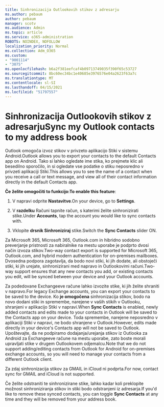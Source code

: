 ```yaml
---
title: Sinhronizacija Outlookovih stikov z adresarju
ms.author: pebaum
author: pebaum
manager: scotv
ms.audience: Admin
ms.topic: article
ms.service: o365-administration
ROBOTS: NOINDEX, NOFOLLOW
localization_priority: Normal
ms.collection: Adm_O365
ms.custom:
- "9001114"
- "3075"
ms.openlocfilehash: b6a2f381eefcaf4b09713749035f390f65c53727
ms.sourcegitcommit: 8bc60ec34bc1e40685e3976576e04a2623f63a7c
ms.translationtype: MT
ms.contentlocale: sl-SI
ms.lasthandoff: 04/15/2021
ms.locfileid: "51797557"
---
```

# <a name="sync-my-outlook-contacts-to-my-address-book"></a><span data-ttu-id="4f03d-102">Sinhronizacija Outlookovih stikov z adresarju</span><span class="sxs-lookup"><span data-stu-id="4f03d-102">Sync my Outlook contacts to my address book</span></span>

<span data-ttu-id="4f03d-103">Outlook omogoča izvoz stikov v privzeto aplikacijo Stiki v sistemu Android.</span><span class="sxs-lookup"><span data-stu-id="4f03d-103">Outlook allows you to export your contacts to the default Contacts app on Android.</span></span> <span data-ttu-id="4f03d-104">Tako si lahko ogledate ime stika, ko prejmete klic ali besedilno sporočilo, in si ogledate vse podatke o stiku neposredno v privzeti aplikaciji Stiki.</span><span class="sxs-lookup"><span data-stu-id="4f03d-104">This allows you to see the name of a contact when you receive a call or text message, and view all of their contact information directly in the default Contacts app.</span></span>
 
<span data-ttu-id="4f03d-105">**Če želite omogočiti to funkcijo:**</span><span class="sxs-lookup"><span data-stu-id="4f03d-105">**To enable this feature**:</span></span>
 
1. <span data-ttu-id="4f03d-106">V napravi odprite **Nastavitve**.</span><span class="sxs-lookup"><span data-stu-id="4f03d-106">On your device, go to **Settings**.</span></span>

2. <span data-ttu-id="4f03d-107">V **razdelku** Računi tapnite račun, s katerimi želite sinhronizirati stike.</span><span class="sxs-lookup"><span data-stu-id="4f03d-107">Under **Accounts**, tap the account you would like to sync contacts with.</span></span>

3. <span data-ttu-id="4f03d-108">Vklopite **drsnik Sinhroniziraj** stike.</span><span class="sxs-lookup"><span data-stu-id="4f03d-108">Switch the **Sync Contacts** slider ON.</span></span>
 
<span data-ttu-id="4f03d-109">Za Microsoft 365, Microsoft 365, Outlook.com in hibridno sodobno preverjanje pristnosti za nabiralnike na mestu uporabe je podprto dvosi način izvoza stikov.</span><span class="sxs-lookup"><span data-stu-id="4f03d-109">Two-way contact export is supported for Microsoft 365, Outlook.com, and hybrid modern authentication for on-premises mailboxes.</span></span> <span data-ttu-id="4f03d-110">Dvosedna podpora zagotavlja, da bodo novi stiki, ki jih dodate, ali obstoječi stiki, ki jih urejate, sinhronizirani med napravo in Outlookovimi računi.</span><span class="sxs-lookup"><span data-stu-id="4f03d-110">Two-way support ensures that any new contacts you add, or existing contacts you edit, will be synced between your device and your Outlook accounts.</span></span>
 
<span data-ttu-id="4f03d-111">Za podedovane Exchangeeve račune lahko izvozite stike, ki jih želite shraniti v napravo.</span><span class="sxs-lookup"><span data-stu-id="4f03d-111">For legacy Exchange accounts, you can export your contacts to be saved to the device.</span></span> <span data-ttu-id="4f03d-112">Ko **je omogočena** sinhronizacija stikov, bodo na novo dodani stiki in spremembe, narejene v vaših stikih v Outlooku, shranjeni v aplikacijo Stiki v napravi.</span><span class="sxs-lookup"><span data-stu-id="4f03d-112">When **Sync Contacts** is enabled, newly added contacts and edits made to your contacts in Outlook will be saved to the Contacts app on your device.</span></span> <span data-ttu-id="4f03d-113">Toda spremembe, narejene neposredno v aplikaciji Stiki v napravi, ne bodo shranjene v Outlook.</span><span class="sxs-lookup"><span data-stu-id="4f03d-113">However, edits made directly in your device's Contacts app will not be saved to Outlook.</span></span> <span data-ttu-id="4f03d-114">Upoštevajte, da ne podpiramo dodajanja/urejanja stikov iz Outlooka za Android za Exchangeeve račune na mestu uporabe, zato boste morali upravljati stike v drugem Outlookovem odjemalcu.</span><span class="sxs-lookup"><span data-stu-id="4f03d-114">Note that we do not support adding/editing contacts from Outlook for Android for on-premises exchange accounts, so you will need to manage your contacts from a different Outlook client.</span></span>
 
<span data-ttu-id="4f03d-115">Za zdaj sinhronizacija stikov za GMAIL in iCloud ni podprta.</span><span class="sxs-lookup"><span data-stu-id="4f03d-115">For now, contact sync for GMAIL and iCloud is not supported.</span></span>
 
<span data-ttu-id="4f03d-116">Če želite odstraniti te sinhronizirane stike, lahko  kadar koli preklopite možnost sinhroniziranja stikov in stiki bodo odstranjeni iz adresarja.</span><span class="sxs-lookup"><span data-stu-id="4f03d-116">If you'd like to remove these synced contacts, you can toggle **Sync Contacts** at any time and they will be removed from your address book.</span></span>
